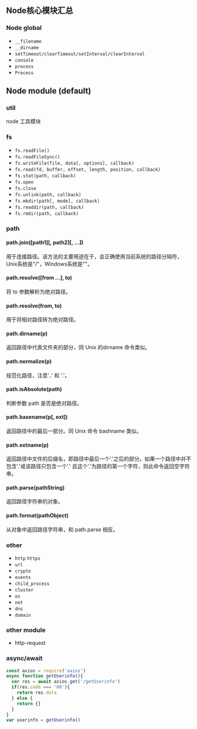 ## Node核心模块汇总

### Node global
- `__filename`
- `__dirname`
- `setTimeout/clearTimeout/setInterval/clearInterval`
- `console`
- `process`
- `Process`

## Node module (default)

### util
node 工具模块

### fs
- `fs.readFile()`
- `fs.readFileSync()`
- `fs.writeFile(file, data[, options], callback)`
- `fs.read(fd, buffer, offset, length, position, callback)`
- `fs.stat(path, callback)`
- `fs.open`
- `fs.close`
- `fs.unlink(path, callback)`
- `fs.mkdir(path[, mode], callback)`
- `fs.readdir(path, callback)`
- `fs.rmdir(path, callback)`

### path

#### path.join([path1][, path2][, ...])
用于连接路径。该方法的主要用途在于，会正确使用当前系统的路径分隔符，Unix系统是"/"，Windows系统是"\"。

#### path.resolve([from ...], to)
将 to 参数解析为绝对路径。

#### path.resolve(from, to)
用于将相对路径转为绝对路径。

#### path.dirname(p)
返回路径中代表文件夹的部分，同 Unix 的dirname 命令类似。

#### path.normalize(p)
规范化路径，注意'..' 和 '.'。

#### path.isAbsolute(path)
判断参数 path 是否是绝对路径。

#### path.basename(p[, ext])
返回路径中的最后一部分。同 Unix 命令 bashname 类似。

#### path.extname(p)
返回路径中文件的后缀名，即路径中最后一个'.'之后的部分。如果一个路径中并不包含'.'或该路径只包含一个'.' 且这个'.'为路径的第一个字符，则此命令返回空字符串。

#### path.parse(pathString)
返回路径字符串的对象。

#### path.format(pathObject)
从对象中返回路径字符串，和 path.parse 相反。

### other
- `http` `https`
- `url`
- `crypto`
- `events`
- `child_process`
- `cluster`
- `os`
- `net`
- `dns`
- `domain`

### other module
- http-request

### async/await
```javascript
const axios = require('axios')
async function getUserinfo(){
  var res = await axios.get('/getUserinfo')
  if(res.code === '00'){
    return res.data
  } else {
    return {}
  }
}
var userinfo = getUserinfo()
```